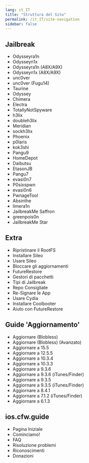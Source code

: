 ```yaml
---
lang: it_IT
title: "Struttura del Sito"
permalink: /it_IT/site-navigation
sidebar: false
---
```


## Jailbreak

+ <router-link to="/it_IT/installing-odysseyra1n">Odysseyra1n</router-link>
+ <router-link to="/it_IT/using-odysseyn1x">Odysseyn1x</router-link>
+ <router-link to="/it_IT/installing-odysseyra1n-a8x-a9x">Odysseyra1n (A8X/A9X)</router-link>
+ <router-link to="/it_IT/using-odysseyn1x-a8x-a9x">Odysseyn1x (A8X/A9X)</router-link>
+ <router-link to="/it_IT/installing-unc0ver">unc0ver</router-link>
+ <router-link to="/it_IT/installing-unc0ver-fugu14">unc0ver (Fugu14)</router-link>
+ <router-link to="/it_IT/installing-taurine">Taurine</router-link>
+ <router-link to="/it_IT/installing-odyssey">Odyssey</router-link>
+ <router-link to="/it_IT/installing-chimera">Chimera</router-link>
+ <router-link to="/it_IT/installing-electra">Electra</router-link>
+ <router-link to="/it_IT/using-tns">TotallyNotSpyware</router-link>
+ <router-link to="/it_IT/installing-h3lix">h3lix</router-link>
+ <router-link to="/it_IT/installing-doubleh3lix-ipa">doubleh3lix</router-link>
+ <router-link to="/it_IT/installing-meridian-ipa">Meridian</router-link>
+ <router-link to="/it_IT/installing-sockh3lix">sockh3lix</router-link>
+ <router-link to="/it_IT/installing-phoenix">Phoenix</router-link>
+ <router-link to="/it_IT/installing-p0laris">p0laris</router-link>
+ <router-link to="/it_IT/installing-kok3shi">kok3shi</router-link>
+ <router-link to="/it_IT/installing-pangu933">Pangu9</router-link>
+ <router-link to="/it_IT/installing-homedepot">HomeDepot</router-link>
+ <router-link to="/it_IT/installing-daibutsu">Daibutsu</router-link>
+ <router-link to="/it_IT/installing-etasonjb">EtasonJB</router-link>
+ <router-link to="/it_IT/installing-pangu7">Pangu7</router-link>
+ <router-link to="/it_IT/installing-evasi0n7">evasi0n7</router-link>
+ <router-link to="/it_IT/installing-p0sixspwn">P0sixspwn</router-link>
+ <router-link to="/it_IT/installing-evasi0n6">evasi0n6</router-link>
+ <router-link to="/it_IT/installing-pwnagetool">PwnageTool</router-link>
+ <router-link to="/it_IT/installing-absinthe">Absinthe</router-link>
+ <router-link to="/it_IT/installing-limera1n">limera1n</router-link>
+ <router-link to="/it_IT/using-jailbreakme-saffron">JailbreakMe Saffron</router-link>
+ <router-link to="/it_IT/installing-greenpois0n">greenpois0n</router-link>
+ <router-link to="/it_IT/using-jailbreakme-star">JailbreakMe Star</router-link>

## Extra

+ <router-link to="/it_IT/restoring-rootfs">Ripristinare il RootFS</router-link>
+ <router-link to="/it_IT/installing-sileo">Installare Sileo</router-link>
+ <router-link to="/it_IT/using-sileo">Usare Sileo</router-link>
+ <router-link to="/it_IT/blocking-updates">Bloccare gli aggiornamenti</router-link>
+ <router-link to="/it_IT/futurerestore">FutureRestore</router-link>
+ <router-link to="/it_IT/package-managers">Gestori di pacchetti</router-link>
+ <router-link to="/it_IT/types-of-jailbreak">Tipi di Jailbreak</router-link>
+ <router-link to="/it_IT/recommended-repos">Repo Consigliate</router-link>
+ <router-link to="/it_IT/resigning-apps">Re-Signare le App</router-link>
+ <router-link to="/it_IT/using-cydia">Usare Cydia</router-link>
+ <router-link to="/it_IT/using-coolbooter">Installare Coolbooter</router-link>
+ <router-link to="/it_IT/futurerestore-help">Aiuto con FutureRestore</router-link>

## Guide 'Aggiornamento'

+ <router-link to="/it_IT/updating-blobless">Aggiornare (Blobless)</router-link>
+ <router-link to="/it_IT/updating-blobless-advanced">Aggiornare (Blobless) (Avanzato)</router-link>
+ <router-link to="/it_IT/updating-to-15-5">Aggiornare a 15.5</router-link>
+ <router-link to="/it_IT/updating-to-12-5-5">Aggiornare a 12.5.5</router-link>
+ <router-link to="/it_IT/updating-to-10-3-4">Aggiornare a 10.3.4</router-link>
+ <router-link to="/it_IT/updating-to-10-3-3">Aggiornare a 10.3.3</router-link>
+ <router-link to="/it_IT/updating-to-9-3-6">Aggiornare a 9.3.6</router-link>
+ <router-link to="/it_IT/updating-to-9-3-6-ipsw">Aggiornare a 9.3.6 (iTunes/Finder)</router-link>
+ <router-link to="/it_IT/updating-to-9-3-5">Aggiornare a 9.3.5</router-link>
+ <router-link to="/it_IT/updating-to-9-3-5-ipsw">Aggiornare a 9.3.5 (iTunes/Finder)</router-link>
+ <router-link to="/it_IT/updating-to-8-4-1">Aggiornare a 8.4.1</router-link>
+ <router-link to="/it_IT/updating-to-7-1-2-ipsw">Aggiornare a 7.1.2 (iTunes/Finder)</router-link>
+ <router-link to="/it_IT/updating-to-6-1-3">Aggiornare a 6.1.3</router-link>

## ios.cfw.guide

+ <router-link to="/it_IT">Pagina Iniziale</router-link>
+ <router-link to="/it_IT/get-started">Cominciamo!</router-link>
+ <router-link to="/it_IT/faq">FAQ</router-link>
+ <router-link to="/it_IT/troubleshooting">Risoluzione problemi</router-link>
+ <router-link to="/it_IT/credits">Riconoscimenti</router-link>
+ <router-link to="/it_IT/donations">Donazioni</router-link>
